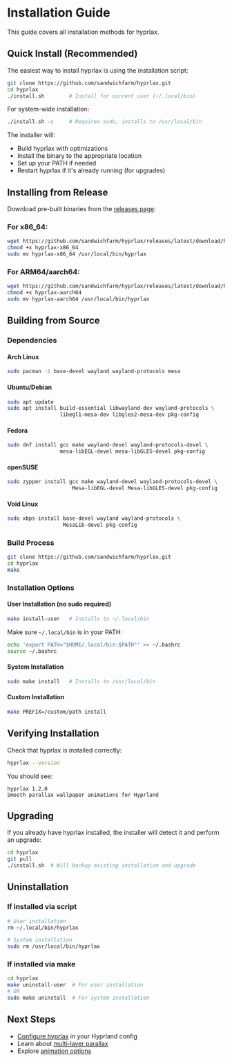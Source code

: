 # Installation Guide

This guide covers all installation methods for hyprlax.

## Quick Install (Recommended)

The easiest way to install hyprlax is using the installation script:

```bash
git clone https://github.com/sandwichfarm/hyprlax.git
cd hyprlax
./install.sh        # Install for current user (~/.local/bin)
```

For system-wide installation:
```bash
./install.sh -s     # Requires sudo, installs to /usr/local/bin
```

The installer will:
- Build hyprlax with optimizations
- Install the binary to the appropriate location
- Set up your PATH if needed
- Restart hyprlax if it's already running (for upgrades)

## Installing from Release

Download pre-built binaries from the [releases page](https://github.com/sandwichfarm/hyprlax/releases):

### For x86_64:
```bash
wget https://github.com/sandwichfarm/hyprlax/releases/latest/download/hyprlax-x86_64
chmod +x hyprlax-x86_64
sudo mv hyprlax-x86_64 /usr/local/bin/hyprlax
```

### For ARM64/aarch64:
```bash
wget https://github.com/sandwichfarm/hyprlax/releases/latest/download/hyprlax-aarch64
chmod +x hyprlax-aarch64
sudo mv hyprlax-aarch64 /usr/local/bin/hyprlax
```

## Building from Source

### Dependencies

#### Arch Linux
```bash
sudo pacman -S base-devel wayland wayland-protocols mesa
```

#### Ubuntu/Debian
```bash
sudo apt update
sudo apt install build-essential libwayland-dev wayland-protocols \
                 libegl1-mesa-dev libgles2-mesa-dev pkg-config
```

#### Fedora
```bash
sudo dnf install gcc make wayland-devel wayland-protocols-devel \
                 mesa-libEGL-devel mesa-libGLES-devel pkg-config
```

#### openSUSE
```bash
sudo zypper install gcc make wayland-devel wayland-protocols-devel \
                     Mesa-libEGL-devel Mesa-libGLES-devel pkg-config
```

#### Void Linux
```bash
sudo xbps-install base-devel wayland wayland-protocols \
                  MesaLib-devel pkg-config
```

### Build Process

```bash
git clone https://github.com/sandwichfarm/hyprlax.git
cd hyprlax
make
```

### Installation Options

#### User Installation (no sudo required)
```bash
make install-user   # Installs to ~/.local/bin
```

Make sure `~/.local/bin` is in your PATH:
```bash
echo 'export PATH="$HOME/.local/bin:$PATH"' >> ~/.bashrc
source ~/.bashrc
```

#### System Installation
```bash
sudo make install   # Installs to /usr/local/bin
```

#### Custom Installation
```bash
make PREFIX=/custom/path install
```

## Verifying Installation

Check that hyprlax is installed correctly:

```bash
hyprlax --version
```

You should see:
```
hyprlax 1.2.0
Smooth parallax wallpaper animations for Hyprland
```

## Upgrading

If you already have hyprlax installed, the installer will detect it and perform an upgrade:

```bash
cd hyprlax
git pull
./install.sh  # Will backup existing installation and upgrade
```

## Uninstallation

### If installed via script
```bash
# User installation
rm ~/.local/bin/hyprlax

# System installation
sudo rm /usr/local/bin/hyprlax
```

### If installed via make
```bash
cd hyprlax
make uninstall-user  # For user installation
# OR
sudo make uninstall  # For system installation
```

## Next Steps

- [Configure hyprlax](configuration.md) in your Hyprland config
- Learn about [multi-layer parallax](multi-layer.md)
- Explore [animation options](animation.md)
